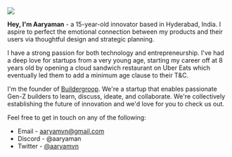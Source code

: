 <img src="https://media.discordapp.net/attachments/864826842707132446/930809278279848036/Profile_Banner_GH.png" />


**Hey, I'm Aaryaman** - a 15-year-old innovator based in Hyderabad, India. I aspire to perfect the emotional connection between my products and their users via thoughtful design and strategic planning. 

I have a strong passion for both technology and entrepreneurship. I've had a deep love for startups from a very young age, starting my career off at 8 years old by opening a cloud sandwich restaurant on Uber Eats which eventually led them to add a minimum age clause to their T&C.

I'm the founder of <a href="https://buildergroop.com">Buildergroop</a>. We're a startup that enables passionate Gen-Z builders to learn, discuss, ideate, and collaborate. We're collectively establishing the future of innovation and we'd love for you to check us out.

Feel free to get in touch on any of the following:

- Email - <a href="mailto:aaryamvn@gmail.com">aaryamvn@gmail.com</a>
- Discord - @aaryaman
- Twitter - <a href="https://twitter.com/aaryamvn">@aaryamvn</a> 

